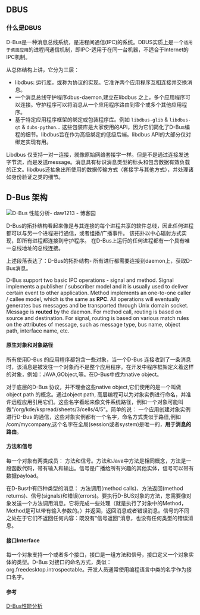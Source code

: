 ## DBUS

### 什么是DBUS

D-Bus是一种消息总线系统，是进程间通信(IPC)的系统。DBUS实质上是一个`适用于桌面应用`的进程间通信机制，即IPC-适用于在同一台机器，不适合于Internet的IPC机制。

从总体结构上讲，它分为三层：

- libdbus: 运行库，或称为协议的实现。它准许两个应用程序互相连接并交换消息。
- 一个消息总线守护程序dbus-daemon,建立在libdbus 之上，多个应用程序可以连接。守护程序可以将消息从一个应用程序路由到零个或多个其他应用程序。
- 基于特定应用程序框架的绑定或包装程序库。例如 `libdbus-glib` & `libdbus-qt` & `dubs-python`... 这些包装库是大家使用的API，因为它们简化了D-Bus编程的细节。libdbus旨在作为高级绑定的低级后端。libdbus API的大部分仅对绑定实现有用。

Libdbus 仅支持一对一连接，就像原始网络套接字一样。但是不是通过连接发送字节流，而是发送message。消息具有标识消息类型的标头和包含数据有效负载的正文。libdbus还抽象出所使用的数据传输方式（套接字与其他方式），并处理诸如身份验证之类的细节。



##  D-Bus 架构

![D-Bus 性能分析- daw1213 - 博客园](https://img2018.cnblogs.com/blog/1077750/201809/1077750-20180918155146337-1175366103.png)

D-Bus的拓扑结构看起来像是与其连接的每个进程共享的软件总线，因此任何进程都可以与另一个进程进行通信，或者组播/广播事件。 该拓扑以中心辐射方式实现，即所有进程都连接到守护程序。 在D-Bus上运行的任何进程都有一个具有唯一总线地址的总线连接。

上述段落表达了：D-Bus的拓扑结构- 所有进行都需要连接到daemon上，获取D-Bus消息。

D-Bus support two basic IPC operations - signal and method. Signal implements a publisher / subscriber model and it is usually used to deliver certain event to other application. Method implements an one-to-one caller / callee model, which is the same as **RPC**. All operations will eventually generates bus messages and be transported through Unix domain socket. Message is **routed** by the daemon. For method call, routing is based on source and destination. For signal, routing is based on various match rules on the attributes of message, such as message type, bus name, object path, interface name, etc.

#### 原生对象和对象路径

所有使用D-Bus 的应用程序都包含一些对象，当一个D-Bus 连接收到了一条消息时，该消息是被发往一个对象而不是整个应用程序。在开发中程序框架定义着这样的对象，例如：JAVA,GObject,等。在D-Bus中成为native object。

对于底层的D-Bus 协议，并不理会这些native object,它们使用的是一个叫做object path 的概念。通过object path, 高层编程可以为对象实例进行命名，并准许远程应用引用它们。这些名字看起来像文件系统路径，例如一个对象可能叫做"/org/kde/kspread/sheets/3/cells/4/5"。简单的说： 一个应用创建对象实例进行D-Bus 的通信，这些对象实例都有一个名字，命名方式类似于路径,例如 /com/mycompany,这个名字在全局(session或者system)是唯一的，**用于消息的路由**。

#### 方法和信号

每一个对象有两类成员： 方法和信号。方法和Java中方法是相同概念，方法是一段函数代码，带有输入和输出。信号是广播给所有兴趣的其他实体，信号可以带有数据payload。

在D-Bus中有四种类型的消息： 方法调用(method calls)、方法返回(method returns)、信号(signals)和错误(errors)。要执行D-BUS对象的方法，您需要像对象发送一个方法调用消息。它将完成一些处理（就是执行了对象中的Method，Method是可以带有输入参数的。）并返回，返回消息或者错误消息。信号的不同之处在于它们不返回任何内容：既没有“信号返回”消息，也没有任何类型的错误消息。



#### 接口Interface

每一个对象支持一个或者多个接口，接口是一组方法和信号，接口定义一个对象实体的类型。D-Bus 对接口的命名方式，类似： org.freedesktop.introspectable。开发人员通常使用编程语言中类的名字作为接口名字。











#### 参考

[D-Bus性能分析](https://www.cnblogs.com/brt3/p/9614632.html)















































